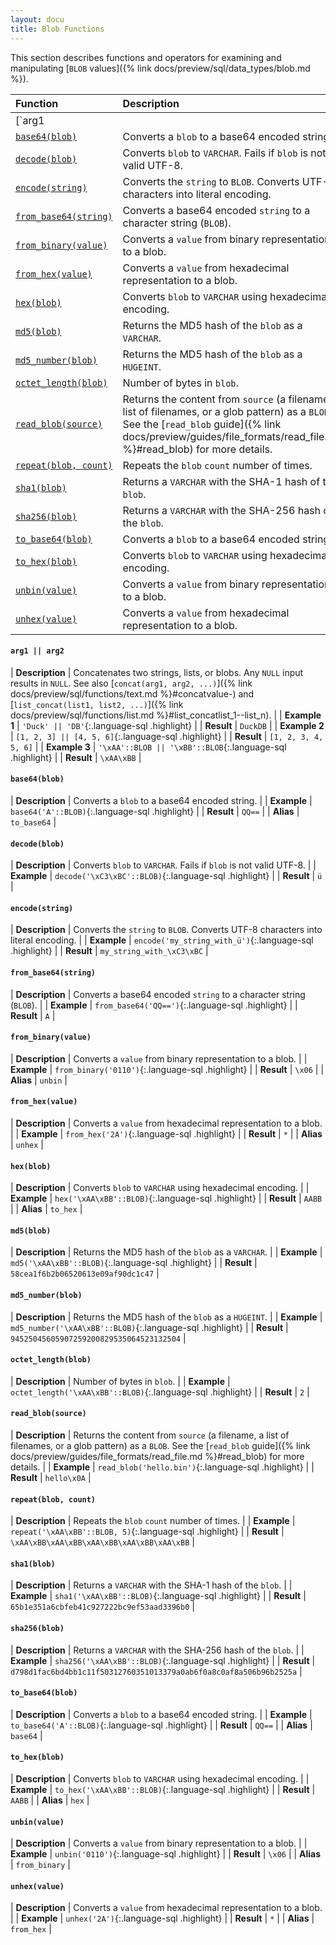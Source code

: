 ```yaml
---
layout: docu
title: Blob Functions
---
```


<!-- markdownlint-disable MD001 -->

This section describes functions and operators for examining and manipulating [`BLOB` values]({% link docs/preview/sql/data_types/blob.md %}).

<!-- Start of section generated by scripts/generate_sql_function_docs.py; categories: [blob] -->
<!-- markdownlint-disable MD056 -->

| Function | Description |
|:--|:-------|
| [`arg1 || arg2`](#arg1--arg2) | Concatenates two strings, lists, or blobs. Any `NULL` input results in `NULL`. See also [`concat(arg1, arg2, ...)`]({% link docs/preview/sql/functions/text.md %}#concatvalue-) and [`list_concat(list1, list2, ...)`]({% link docs/preview/sql/functions/list.md %}#list_concatlist_1--list_n). |
| [`base64(blob)`](#base64blob) | Converts a `blob` to a base64 encoded string. |
| [`decode(blob)`](#decodeblob) | Converts `blob` to `VARCHAR`. Fails if `blob` is not valid UTF-8. |
| [`encode(string)`](#encodestring) | Converts the `string` to `BLOB`. Converts UTF-8 characters into literal encoding. |
| [`from_base64(string)`](#from_base64string) | Converts a base64 encoded `string` to a character string (`BLOB`). |
| [`from_binary(value)`](#from_binaryvalue) | Converts a `value` from binary representation to a blob. |
| [`from_hex(value)`](#from_hexvalue) | Converts a `value` from hexadecimal representation to a blob. |
| [`hex(blob)`](#hexblob) | Converts `blob` to `VARCHAR` using hexadecimal encoding. |
| [`md5(blob)`](#md5blob) | Returns the MD5 hash of the `blob` as a `VARCHAR`. |
| [`md5_number(blob)`](#md5_numberblob) | Returns the MD5 hash of the `blob` as a `HUGEINT`. |
| [`octet_length(blob)`](#octet_lengthblob) | Number of bytes in `blob`. |
| [`read_blob(source)`](#read_blobsource) | Returns the content from `source` (a filename, a list of filenames, or a glob pattern) as a `BLOB`. See the [`read_blob` guide]({% link docs/preview/guides/file_formats/read_file.md %}#read_blob) for more details. |
| [`repeat(blob, count)`](#repeatblob-count) | Repeats the `blob` `count` number of times. |
| [`sha1(blob)`](#sha1blob) | Returns a `VARCHAR` with the SHA-1 hash of the `blob`. |
| [`sha256(blob)`](#sha256blob) | Returns a `VARCHAR` with the SHA-256 hash of the `blob`. |
| [`to_base64(blob)`](#to_base64blob) | Converts a `blob` to a base64 encoded string. |
| [`to_hex(blob)`](#to_hexblob) | Converts `blob` to `VARCHAR` using hexadecimal encoding. |
| [`unbin(value)`](#unbinvalue) | Converts a `value` from binary representation to a blob. |
| [`unhex(value)`](#unhexvalue) | Converts a `value` from hexadecimal representation to a blob. |

<!-- markdownlint-enable MD056 -->

#### `arg1 || arg2`

<div class="nostroke_table"></div>

| **Description** | Concatenates two strings, lists, or blobs. Any `NULL` input results in `NULL`. See also [`concat(arg1, arg2, ...)`]({% link docs/preview/sql/functions/text.md %}#concatvalue-) and [`list_concat(list1, list2, ...)`]({% link docs/preview/sql/functions/list.md %}#list_concatlist_1--list_n). |
| **Example 1** | `'Duck' || 'DB'`{:.language-sql .highlight} |
| **Result** | `DuckDB` |
| **Example 2** | `[1, 2, 3] || [4, 5, 6]`{:.language-sql .highlight} |
| **Result** | `[1, 2, 3, 4, 5, 6]` |
| **Example 3** | `'\xAA'::BLOB || '\xBB'::BLOB`{:.language-sql .highlight} |
| **Result** | `\xAA\xBB` |

#### `base64(blob)`

<div class="nostroke_table"></div>

| **Description** | Converts a `blob` to a base64 encoded string. |
| **Example** | `base64('A'::BLOB)`{:.language-sql .highlight} |
| **Result** | `QQ==` |
| **Alias** | `to_base64` |

#### `decode(blob)`

<div class="nostroke_table"></div>

| **Description** | Converts `blob` to `VARCHAR`. Fails if `blob` is not valid UTF-8. |
| **Example** | `decode('\xC3\xBC'::BLOB)`{:.language-sql .highlight} |
| **Result** | `ü` |

#### `encode(string)`

<div class="nostroke_table"></div>

| **Description** | Converts the `string` to `BLOB`. Converts UTF-8 characters into literal encoding. |
| **Example** | `encode('my_string_with_ü')`{:.language-sql .highlight} |
| **Result** | `my_string_with_\xC3\xBC` |

#### `from_base64(string)`

<div class="nostroke_table"></div>

| **Description** | Converts a base64 encoded `string` to a character string (`BLOB`). |
| **Example** | `from_base64('QQ==')`{:.language-sql .highlight} |
| **Result** | `A` |

#### `from_binary(value)`

<div class="nostroke_table"></div>

| **Description** | Converts a `value` from binary representation to a blob. |
| **Example** | `from_binary('0110')`{:.language-sql .highlight} |
| **Result** | `\x06` |
| **Alias** | `unbin` |

#### `from_hex(value)`

<div class="nostroke_table"></div>

| **Description** | Converts a `value` from hexadecimal representation to a blob. |
| **Example** | `from_hex('2A')`{:.language-sql .highlight} |
| **Result** | `*` |
| **Alias** | `unhex` |

#### `hex(blob)`

<div class="nostroke_table"></div>

| **Description** | Converts `blob` to `VARCHAR` using hexadecimal encoding. |
| **Example** | `hex('\xAA\xBB'::BLOB)`{:.language-sql .highlight} |
| **Result** | `AABB` |
| **Alias** | `to_hex` |

#### `md5(blob)`

<div class="nostroke_table"></div>

| **Description** | Returns the MD5 hash of the `blob` as a `VARCHAR`. |
| **Example** | `md5('\xAA\xBB'::BLOB)`{:.language-sql .highlight} |
| **Result** | `58cea1f6b2b06520613e09af90dc1c47` |

#### `md5_number(blob)`

<div class="nostroke_table"></div>

| **Description** | Returns the MD5 hash of the `blob` as a `HUGEINT`. |
| **Example** | `md5_number('\xAA\xBB'::BLOB)`{:.language-sql .highlight} |
| **Result** | `94525045605907259200829535064523132504` |

#### `octet_length(blob)`

<div class="nostroke_table"></div>

| **Description** | Number of bytes in `blob`. |
| **Example** | `octet_length('\xAA\xBB'::BLOB)`{:.language-sql .highlight} |
| **Result** | `2` |

#### `read_blob(source)`

<div class="nostroke_table"></div>

| **Description** | Returns the content from `source` (a filename, a list of filenames, or a glob pattern) as a `BLOB`. See the [`read_blob` guide]({% link docs/preview/guides/file_formats/read_file.md %}#read_blob) for more details. |
| **Example** | `read_blob('hello.bin')`{:.language-sql .highlight} |
| **Result** | `hello\x0A` |

#### `repeat(blob, count)`

<div class="nostroke_table"></div>

| **Description** | Repeats the `blob` `count` number of times. |
| **Example** | `repeat('\xAA\xBB'::BLOB, 5)`{:.language-sql .highlight} |
| **Result** | `\xAA\xBB\xAA\xBB\xAA\xBB\xAA\xBB\xAA\xBB` |

#### `sha1(blob)`

<div class="nostroke_table"></div>

| **Description** | Returns a `VARCHAR` with the SHA-1 hash of the `blob`. |
| **Example** | `sha1('\xAA\xBB'::BLOB)`{:.language-sql .highlight} |
| **Result** | `65b1e351a6cbfeb41c927222bc9ef53aad3396b0` |

#### `sha256(blob)`

<div class="nostroke_table"></div>

| **Description** | Returns a `VARCHAR` with the SHA-256 hash of the `blob`. |
| **Example** | `sha256('\xAA\xBB'::BLOB)`{:.language-sql .highlight} |
| **Result** | `d798d1fac6bd4bb1c11f50312760351013379a0ab6f0a8c0af8a506b96b2525a` |

#### `to_base64(blob)`

<div class="nostroke_table"></div>

| **Description** | Converts a `blob` to a base64 encoded string. |
| **Example** | `to_base64('A'::BLOB)`{:.language-sql .highlight} |
| **Result** | `QQ==` |
| **Alias** | `base64` |

#### `to_hex(blob)`

<div class="nostroke_table"></div>

| **Description** | Converts `blob` to `VARCHAR` using hexadecimal encoding. |
| **Example** | `to_hex('\xAA\xBB'::BLOB)`{:.language-sql .highlight} |
| **Result** | `AABB` |
| **Alias** | `hex` |

#### `unbin(value)`

<div class="nostroke_table"></div>

| **Description** | Converts a `value` from binary representation to a blob. |
| **Example** | `unbin('0110')`{:.language-sql .highlight} |
| **Result** | `\x06` |
| **Alias** | `from_binary` |

#### `unhex(value)`

<div class="nostroke_table"></div>

| **Description** | Converts a `value` from hexadecimal representation to a blob. |
| **Example** | `unhex('2A')`{:.language-sql .highlight} |
| **Result** | `*` |
| **Alias** | `from_hex` |

<!-- End of section generated by scripts/generate_sql_function_docs.py -->
